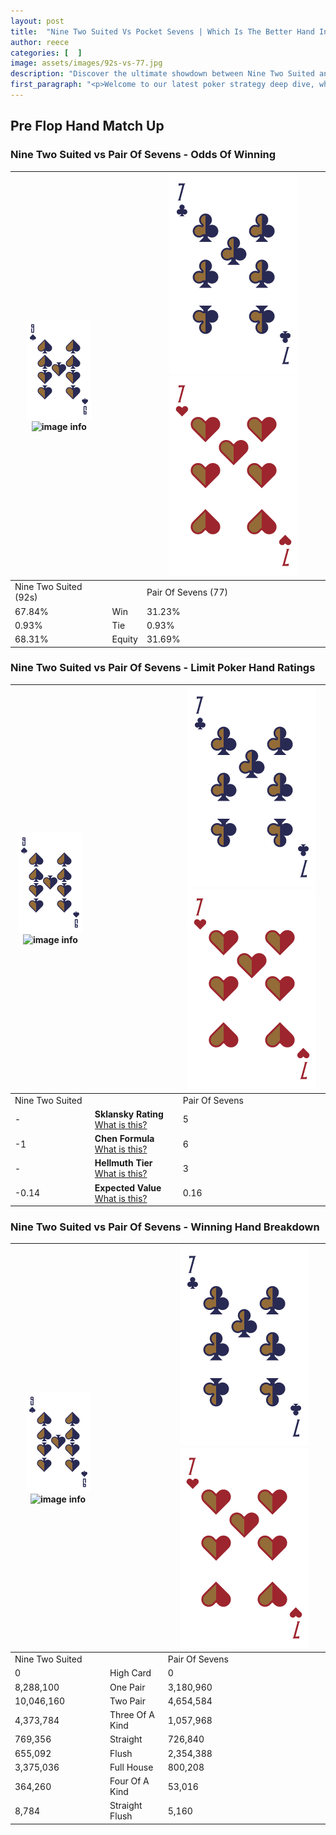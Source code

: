 ```yaml
---
layout: post
title:  "Nine Two Suited Vs Pocket Sevens | Which Is The Better Hand In Poker? A Complete Guide"
author: reece
categories: [  ]
image: assets/images/92s-vs-77.jpg
description: "Discover the ultimate showdown between Nine Two Suited and Pair Of Sevens in poker! Uncover the odds, strategies, and scenarios where one hand triumphs over the other. Get ready to up your poker game with this thrilling analysis."
first_paragraph: "<p>Welcome to our latest poker strategy deep dive, where we're pitting two distinct hands against each other in a high-stakes showdown: Nine Two Suited vs Pair Of Sevens.</p><p>In the dynamic world of poker, every decision counts, and knowing which hand holds the upper hand is key to your success at the table.</p><p>In this article, we'll dissect these two hands, explore the scenarios where one dominates the other, and equip you with the knowledge to make strategic choices that can tip the odds in your favor.</p><p>Get ready to unravel the intriguing dynamics of these poker hands and elevate your game to new heights.</p>"
---
```




[comment]: # (sp0)

## Pre Flop Hand Match Up

<div class="table hand-ratings" markdown="1"> 



### Nine Two Suited vs Pair Of Sevens - Odds Of Winning


    
| ![image info](assets/images/hand1/9.png) ![image info](assets/images/hand1/2s.png) |  | ![image info](assets/images/hand2/7.png) ![image info](assets/images/hand2/7o.png) |
| -------- | -------- | -------- |
| Nine Two Suited (92s) |  | Pair Of Sevens (77) |
| 67.84% | Win | 31.23% |
| 0.93% | Tie | 0.93% |
| 68.31% | Equity | 31.69% |




[comment]: # (sp1)



### Nine Two Suited vs Pair Of Sevens - Limit Poker Hand Ratings


    
| ![image info](assets/images/hand1/9.png) ![image info](assets/images/hand1/2s.png) |  | ![image info](assets/images/hand2/7.png) ![image info](assets/images/hand2/7o.png) |
| -------- | -------- | -------- |
| Nine Two Suited |  | Pair Of Sevens |
| - | **Sklansky Rating** [What is this?](/sklansky-rating-explained) | 5 |
| -1 | **Chen Formula** [What is this?](/chen-formula-explained) | 6 |
| - | **Hellmuth Tier** [What is this?](/Hellmuth-tier-explained) | 3 |
| -0.14 | **Expected Value** [What is this?](/expected-value-explained) | 0.16 |




[comment]: # (sp2)



### Nine Two Suited vs Pair Of Sevens - Winning Hand Breakdown


    
| ![image info](assets/images/hand1/9.png) ![image info](assets/images/hand1/2s.png) |  | ![image info](assets/images/hand2/7.png) ![image info](assets/images/hand2/7o.png) |
| -------- | -------- | -------- |
| Nine Two Suited |  | Pair Of Sevens |
| 0 | High Card | 0 |
| 8,288,100 | One Pair | 3,180,960 |
| 10,046,160 | Two Pair | 4,654,584 |
| 4,373,784 | Three Of A Kind | 1,057,968 |
| 769,356 | Straight | 726,840 |
| 655,092 | Flush | 2,354,388 |
| 3,375,036 | Full House | 800,208 |
| 364,260 | Four Of A Kind | 53,016 |
| 8,784 | Straight Flush | 5,160 |




[comment]: # (sp3)



</div>

[comment]: # (sp4)



[comment]: # (sp5)

